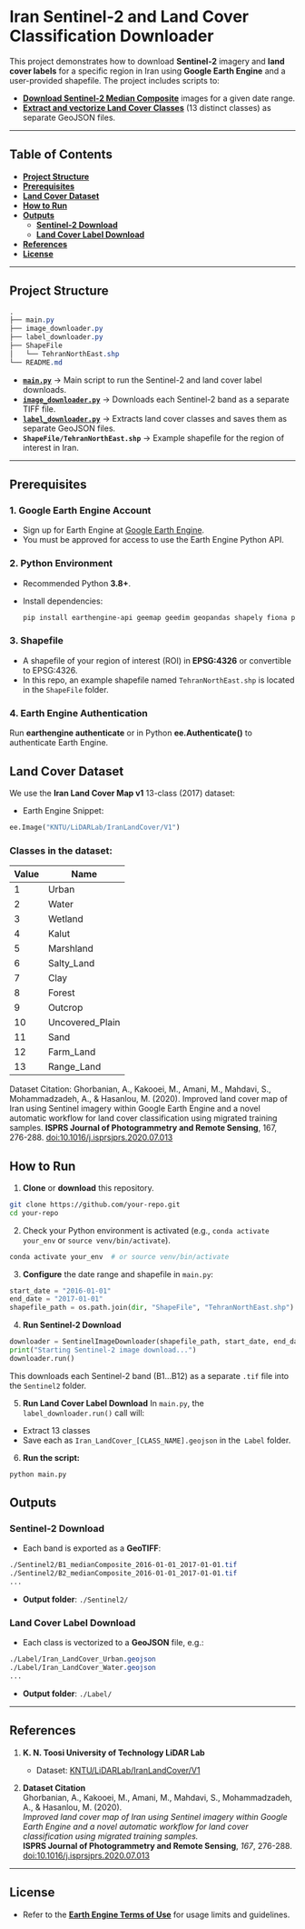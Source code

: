 # **Iran Sentinel-2 and Land Cover Classification Downloader**

This project demonstrates how to download **Sentinel-2** imagery and **land cover labels** for a specific region in Iran using **Google Earth Engine** and a user-provided shapefile. The project includes scripts to:

- [**Download Sentinel-2 Median Composite**](#sentinel-2-download) images for a given date range.
- [**Extract and vectorize Land Cover Classes**](#land-cover-label-download) (13 distinct classes) as separate GeoJSON files.

---

## **Table of Contents**
- [**Project Structure**](#project-structure)
- [**Prerequisites**](#prerequisites)
- [**Land Cover Dataset**](#land-cover-dataset)
- [**How to Run**](#how-to-run)
- [**Outputs**](#outputs)
  - [**Sentinel-2 Download**](#sentinel-2-download)
  - [**Land Cover Label Download**](#land-cover-label-download)
- [**References**](#references)
- [**License**](#license)

---

## **Project Structure**
```css
.
├── main.py
├── image_downloader.py
├── label_downloader.py
├── ShapeFile
│   └── TehranNorthEast.shp
└── README.md

```

- **[`main.py`](#how-to-run)** → Main script to run the Sentinel-2 and land cover label downloads.
- **[`image_downloader.py`](#sentinel-2-download)** → Downloads each Sentinel-2 band as a separate TIFF file.
- **[`label_downloader.py`](#land-cover-label-download)** → Extracts land cover classes and saves them as separate GeoJSON files.
- **`ShapeFile/TehranNorthEast.shp`** → Example shapefile for the region of interest in Iran.

---

## **Prerequisites**

### 1. **Google Earth Engine Account**
- Sign up for Earth Engine at [Google Earth Engine](https://earthengine.google.com/).
- You must be approved for access to use the Earth Engine Python API.

### 2. **Python Environment**
- Recommended Python **3.8+**.
- Install dependencies:
  
  ```bash
  pip install earthengine-api geemap geedim geopandas shapely fiona pyproj


### 3. **Shapefile**
 - A shapefile of your region of interest (ROI) in **EPSG:4326** or convertible to EPSG:4326.
 - In this repo, an example shapefile named ```TehranNorthEast.shp``` is located in the ```ShapeFile``` folder.

### 4. **Earth Engine Authentication**
Run **earthengine authenticate** or in Python **ee.Authenticate()** to authenticate Earth Engine.


## **Land Cover Dataset**
We use the **Iran Land Cover Map v1** 13-class (2017) dataset:
- Earth Engine Snippet:
```python
ee.Image("KNTU/LiDARLab/IranLandCover/V1")
```

### **Classes in the dataset:**

| Value | Name             |
|-------|------------------|
| 1     | Urban           |
| 2     | Water           |
| 3     | Wetland         |
| 4     | Kalut           |
| 5     | Marshland       |
| 6     | Salty_Land      |
| 7     | Clay            |
| 8     | Forest          |
| 9     | Outcrop         |
| 10    | Uncovered_Plain |
| 11    | Sand            |
| 12    | Farm_Land       |
| 13    | Range_Land      |
Dataset Citation:
Ghorbanian, A., Kakooei, M., Amani, M., Mahdavi, S., Mohammadzadeh, A., & Hasanlou, M. (2020). Improved land cover map of Iran using Sentinel imagery within Google Earth Engine and a novel automatic workflow for land cover classification using migrated training samples.
**ISPRS Journal of Photogrammetry and Remote Sensing**, 167, 276-288.
[doi:10.1016/j.isprsjprs.2020.07.013](https://www.sciencedirect.com/science/article/abs/pii/S0924271620302008)

## **How to Run**
1. **Clone** or **download** this repository.
```bash
git clone https://github.com/your-repo.git
cd your-repo
```
2. Check your Python environment is activated (e.g., ```conda activate your_env``` or ```source venv/bin/activate```).
```bash
conda activate your_env  # or source venv/bin/activate
```
3. **Configure** the date range and shapefile in ```main.py```:
```python
start_date = "2016-01-01"
end_date = "2017-01-01"
shapefile_path = os.path.join(dir, "ShapeFile", "TehranNorthEast.shp")
```

4. **Run Sentinel-2 Download**
```python
downloader = SentinelImageDownloader(shapefile_path, start_date, end_date, output_sentinel_path)
print("Starting Sentinel-2 image download...")
downloader.run()
```
This downloads each Sentinel-2 band (B1...B12) as a separate ```.tif``` file into the ```Sentinel2``` folder.

5. **Run Land Cover Label Download**
In ```main.py```, the ```label_downloader.run()``` call will:
 - Extract 13 classes
 - Save each as ```Iran_LandCover_[CLASS_NAME].geojson``` in the``` Label``` folder.

6. **Run the script:**
```bash
python main.py
```

## **Outputs**

### **Sentinel-2 Download**
- Each band is exported as a **GeoTIFF**:
```css
./Sentinel2/B1_medianComposite_2016-01-01_2017-01-01.tif
./Sentinel2/B2_medianComposite_2016-01-01_2017-01-01.tif
...
```

- **Output folder**: `./Sentinel2/`

### **Land Cover Label Download**
- Each class is vectorized to a **GeoJSON** file, e.g.:
```css
./Label/Iran_LandCover_Urban.geojson
./Label/Iran_LandCover_Water.geojson
...
```
- **Output folder**: `./Label/`

---

## **References**

1. **K. N. Toosi University of Technology LiDAR Lab**  
   - Dataset: [KNTU/LiDARLab/IranLandCover/V1](https://developers.google.com/earth-engine/datasets/catalog/KNTU_LiDARLab_IranLandCover_V1)
 
2. **Dataset Citation**  
 Ghorbanian, A., Kakooei, M., Amani, M., Mahdavi, S., Mohammadzadeh, A., & Hasanlou, M. (2020).  
 *Improved land cover map of Iran using Sentinel imagery within Google Earth Engine and a novel automatic workflow for land cover classification using migrated training samples.*  
 **ISPRS Journal of Photogrammetry and Remote Sensing**, *167*, 276-288.  
 [doi:10.1016/j.isprsjprs.2020.07.013](https://doi.org/10.1016/j.isprsjprs.2020.07.013)

---

## **License**
- Refer to the **[Earth Engine Terms of Use](https://earthengine.google.com/terms/)** for usage limits and guidelines.
